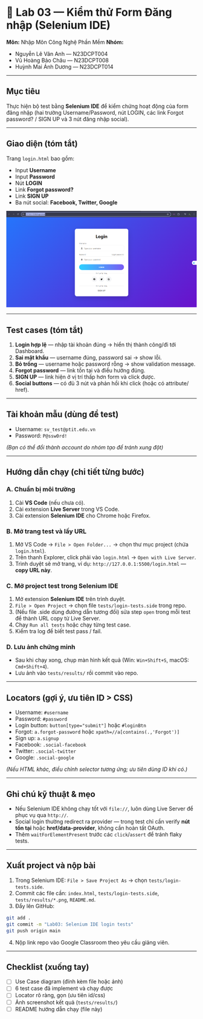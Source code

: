 # 🚩 Lab 03 — Kiểm thử Form Đăng nhập (Selenium IDE)

**Môn:** Nhập Môn Công Nghệ Phần Mềm
**Nhóm:**

* Nguyễn Lê Vân Anh — N23DCPT004
* Vũ Hoàng Bảo Châu — N23DCPT008
* Huỳnh Mai Ánh Dương — N23DCPT014

---

## Mục tiêu

Thực hiện bộ test bằng **Selenium IDE** để kiểm chứng hoạt động của form đăng nhập (hai trường Username/Password, nút LOGIN, các link Forgot password? / SIGN UP và 3 nút đăng nhập social).

---

## Giao diện (tóm tắt)

Trang `login.html` bao gồm:

* Input **Username**
* Input **Password**
* Nút **LOGIN**
* Link **Forgot password?**
* Link **SIGN UP**
* Ba nút social: **Facebook, Twitter, Google**


![Login Screenshot](./login.png)

---

## Test cases (tóm tắt)

1. **Login hợp lệ** — nhập tài khoản đúng → hiển thị thành công/đi tới Dashboard.
2. **Sai mật khẩu** — username đúng, password sai → show lỗi.
3. **Bỏ trống** — username hoặc password rỗng → show validation message.
4. **Forgot password** — link tồn tại và điều hướng đúng.
5. **SIGN UP** — link hiện ở vị trí thấp hơn form và click được.
6. **Social buttons** — có đủ 3 nút và phản hồi khi click (hoặc có attribute/ href).

---

## Tài khoản mẫu (dùng để test)

* Username: `sv_test@ptit.edu.vn`
* Password: `P@ssw0rd!`

*(Bạn có thể đổi thành account do nhóm tạo để tránh xung đột)*

---

## Hướng dẫn chạy (chi tiết từng bước)

### A. Chuẩn bị môi trường

1. Cài **VS Code** (nếu chưa có).
2. Cài extension **Live Server** trong VS Code.
3. Cài extension **Selenium IDE** cho Chrome hoặc Firefox.

### B. Mở trang test và lấy URL

1. Mở VS Code → `File > Open Folder...` → chọn thư mục project (chứa `login.html`).
2. Trên thanh Explorer, click phải vào `login.html` → `Open with Live Server`.
3. Trình duyệt sẽ mở trang, ví dụ: `http://127.0.0.1:5500/login.html` — **copy URL này**.

### C. Mở project test trong Selenium IDE

1. Mở extension **Selenium IDE** trên trình duyệt.
2. `File > Open Project` → chọn file `tests/login-tests.side` trong repo.
3. (Nếu file .side dùng đường dẫn tương đối) sửa step `open` trong mỗi test để thành URL copy từ Live Server.
4. Chạy `Run all tests` hoặc chạy từng test case.
5. Kiểm tra log để biết test pass / fail.

### D. Lưu ảnh chứng minh

* Sau khi chạy xong, chụp màn hình kết quả (Win: `Win+Shift+S`, macOS: `Cmd+Shift+4`).
* Lưu ảnh vào `tests/results/` rồi commit vào repo.

---

## Locators (gợi ý, ưu tiên ID > CSS)

* Username: `#username`
* Password: `#password`
* Login button: `button[type="submit"]` hoặc `#loginBtn`
* Forgot: `a.forgot-password` hoặc `xpath=//a[contains(.,'Forgot')]`
* Sign up: `a.signup`
* Facebook: `.social-facebook`
* Twitter: `.social-twitter`
* Google: `.social-google`

*(Nếu HTML khác, điều chỉnh selector tương ứng; ưu tiên dùng ID khi có.)*

---

## Ghi chú kỹ thuật & mẹo

* Nếu Selenium IDE không chạy tốt với `file://`, luôn dùng Live Server để phục vụ qua `http://`.
* Social login thường redirect ra provider — trong test chỉ cần verify **nút tồn tại** hoặc **href/data-provider**, không cần hoàn tất OAuth.
* Thêm `waitForElementPresent` trước các `click`/`assert` để tránh flaky tests.

---

## Xuất project và nộp bài

1. Trong Selenium IDE: `File > Save Project As` → chọn `tests/login-tests.side`.
2. Commit các file cần: `index.html`, `tests/login-tests.side`, `tests/results/*.png`, `README.md`.
3. Đẩy lên GitHub:

```bash
git add .
git commit -m "Lab03: Selenium IDE login tests"
git push origin main
```

4. Nộp link repo vào Google Classroom theo yêu cầu giảng viên.

---

## Checklist (xuống tay)

* [ ] Use Case diagram (đính kèm file hoặc ảnh)
* [ ] 6 test case đã implement và chạy được
* [ ] Locator rõ ràng, gọn (ưu tiên id/css)
* [ ] Ảnh screenshot kết quả (`tests/results/`)
* [ ] README hướng dẫn chạy (file này)
